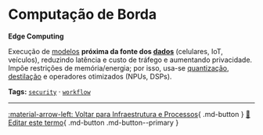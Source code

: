 # Computação de Borda

**Edge Computing**

Execução de [modelos](../conceitos-fundamentais/modelo.md) **próxima da fonte dos [dados](../conceitos-fundamentais/dados.md)** (celulares, IoT, veículos), reduzindo latência e custo de tráfego e aumentando privacidade. Impõe restrições de memória/energia; por isso, usa-se [quantização](../ia-generativa/quantizacao.md), [destilação](../ia-generativa/destilacao.md) e operadores otimizados (NPUs, DSPs).


**Tags:** [`security`](../tags.md#security) · [`workflow`](../tags.md#workflow)

---

[:material-arrow-left: Voltar para Infraestrutura e Processos](index.md){ .md-button }
[📝 Editar este termo](https://github.com/seu-usuario/glossario-ia/edit/main/glossario.yaml){ .md-button .md-button--primary }
